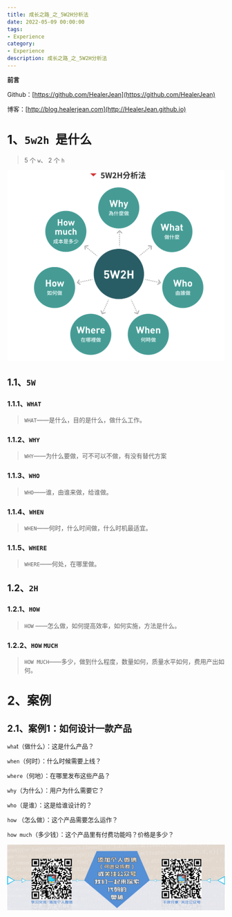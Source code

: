 ```yaml
---
title: 成长之路_之_5W2H分析法
date: 2022-05-09 00:00:00
tags: 
- Experience
category: 
- Experience
description: 成长之路_之_5W2H分析法
---
```


**前言**     

 Github：[https://github.com/HealerJean](https://github.com/HealerJean)         

 博客：[http://blog.healerjean.com](http://HealerJean.github.io)          



# 1、`5w2h `是什么

>  5 个 `w`、 2 个 `h`
>



![image-20230508135950357](https://raw.githubusercontent.com/HealerJean/HealerJean.github.io/master/blogImages/image-20230508135950357.png)



## 1.1、`5W`

### 1.1.1、`WHAT`

> `WHAT`——是什么，目的是什么，做什么工作。

### 1.1.2、`WHY`

> `WHY`——为什么要做，可不可以不做，有没有替代方案

### 1.1.3、`WHO`

> `WHO`——谁，由谁来做，给谁做。

### 1.1.4、`WHEN`

> `WHEN`——何时，什么时间做，什么时机最适宜。

### 1.1.5、`WHERE`

> `WHERE`——何处，在哪里做。

## 1.2、`2H`

### 1.2.1、`HOW`

> `HOW` ——怎么做，如何提高效率，如何实施，方法是什么。

### 1.2.2、`HOW` `MUCH`

> `HOW MUCH`——多少，做到什么程度，数量如何，质量水平如何，费用产出如何。





# 2、案例

## **2.1、案例1：如何设计一款产品**

`wha`t（做什么）：这是什么产品？     

`when`（何时）：什么时候需要上线？    

`where`（何地）：在哪里发布这些产品？      

`why`（为什么）：用户为什么需要它？            

`who`（是谁）：这是给谁设计的？        

`how` （怎么做）：这个产品需要怎么运作？         

`how much`（多少钱）：这个产品里有付费功能吗？价格是多少？





![ContactAuthor](https://raw.githubusercontent.com/HealerJean/HealerJean.github.io/master/assets/img/artical_bottom.jpg)



<!-- Gitalk 评论 start  -->

<link rel="stylesheet" href="https://unpkg.com/gitalk/dist/gitalk.css">

<script src="https://unpkg.com/gitalk@latest/dist/gitalk.min.js"></script> 
<div id="gitalk-container"></div>    
 <script type="text/javascript">
    var gitalk = new Gitalk({
		clientID: `1d164cd85549874d0e3a`,
		clientSecret: `527c3d223d1e6608953e835b547061037d140355`,
		repo: `HealerJean.github.io`,
		owner: 'HealerJean',
		admin: ['HealerJean'],
		id: 'QrE6zYZyLFmGp3wh',
    });
    gitalk.render('gitalk-container');
</script> 




<!-- Gitalk end -->



